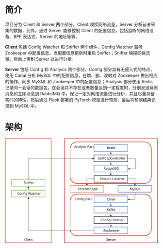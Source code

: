 # 简介

项目分为 Client 和 Server 两个部分。Client 嗅探网络流量，Server 分析前者采集的数据，此外，通过 Server 能够控制 Client 的配置信息，包括监听的网络设备、BPF 表达式、Server 的地址等等。

**Client** 包括 Config Watcher 和 Sniffer 两个组件，Config Watcher 监听 Zookeeper 中配置信息，当配置信息更新时重启 Sniffer；Sniffer 嗅探网络流量，然后上传到 Server 处进行分析。

**Server** 包括 Config 和 Analysis 两个部分，Config 部分具有无侵入式的特点，使用 Canal 分析 MySQL 中的配置信息，在增、删、改时对 Zookeeper 做出相应的操作，同步 MySQL 和 Zookeeper 中的配置信息；Analysis 部分使用 Redis 记录同一会话的数据包，在会话并不存在或者数量达到一定程度时，分别发送延迟消息和立即消息到 RabbitMQ 中，保证一定对网络流量进行分析，并且尽量具备实时的特性，然后通过 Flask 部署的 PyTorch 模型进行预测，最后将预测结果记录到 MySQL 中。

# 架构

![架构](./img/arch.svg)